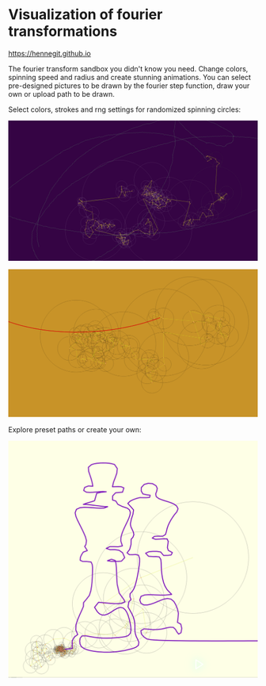 # Visualization of fourier transformations

https://hennegit.github.io

The fourier transform sandbox you didn't know you need. Change colors, spinning speed and radius and create stunning 
animations. You can select pre-designed pictures to be drawn by the fourier step function, draw your own or upload path 
to be drawn. 


Select colors, strokes and rng settings for randomized spinning circles: 

![alt text](./screenshot/pink_solar.png)

![alt text](./screenshot/yellow_red.png)

Explore preset paths or create your own: 

![alt text](./screenshot/chess.png "Chess path")


